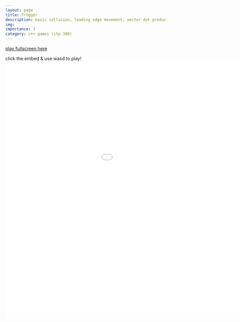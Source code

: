```yaml
---
layout: page
title: Frogger
description: basic collision, leading edge movement, vector dot product
img:
importance: 3
category: c++ games (itp 380)
---
```


<a href="../../games/frogger.html" target="_blank">play fullscreen here</a>

click the embed & use wasd to play!
<embed type="text/html" src="../../games/frogger.html"  width="1200" height="800">
